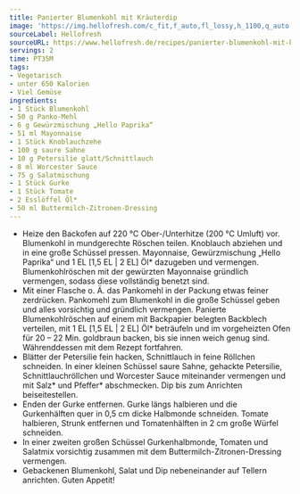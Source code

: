 ```yaml
---
title: Panierter Blumenkohl mit Kräuterdip
image: 'https://img.hellofresh.com/c_fit,f_auto,fl_lossy,h_1100,q_auto,w_2600/hellofresh_s3/image/panierter-blumenkohl-mit-krauterdip-306c5af0.jpg'
sourceLabel: Hellofresh
sourceURL: https://www.hellofresh.de/recipes/panierter-blumenkohl-mit-krauterdip-632c3d15ccf6fc20ae05131c
servings: 2
time: PT35M
tags:
- Vegetarisch
- unter 650 Kalorien
- Viel Gemüse
ingredients:
- 1 Stück Blumenkohl
- 50 g Panko-Mehl
- 6 g Gewürzmischung „Hello Paprika“
- 51 ml Mayonnaise
- 1 Stück Knoblauchzehe
- 100 g saure Sahne
- 10 g Petersilie glatt/Schnittlauch
- 8 ml Worcester Sauce
- 75 g Salatmischung
- 1 Stück Gurke
- 1 Stück Tomate
- 2 Esslöffel Öl*
- 50 ml Buttermilch-Zitronen-Dressing
---
```


- Heize den Backofen auf 220 °C Ober-/Unterhitze (200 °C Umluft) vor.  Blumenkohl in mundgerechte Röschen teilen.  Knoblauch abziehen und in eine große Schüssel pressen.  Mayonnaise, Gewürzmischung „Hello Paprika“ und 1 EL [1,5 EL | 2 EL] Öl\* dazugeben und vermengen. Blumenkohlröschen mit der gewürzten Mayonnaise gründlich vermengen, sodass diese vollständig benetzt sind.
- Mit einer Flasche o. Ä. das Pankomehl in der Packung etwas feiner zerdrücken. Pankomehl zum Blumenkohl in die große Schüssel geben und alles vorsichtig und gründlich vermengen.  Panierte Blumenkohlröschen auf einem mit Backpapier belegten Backblech verteilen, mit 1 EL [1,5 EL | 2 EL] Öl\* beträufeln und im vorgeheizten Ofen für 20 – 22 Min. goldbraun backen, bis sie innen weich genug sind.  Währenddessen mit dem Rezept fortfahren.
- Blätter der Petersilie fein hacken, Schnittlauch in feine Röllchen schneiden.  In einer kleinen Schüssel saure Sahne, gehackte Petersilie, Schnittlauchröllchen und Worcester Sauce miteinander vermengen und mit Salz\* und Pfeffer\* abschmecken. Dip bis zum Anrichten beiseitestellen.
- Enden der Gurke entfernen. Gurke längs halbieren und die Gurkenhälften quer in 0,5 cm dicke Halbmonde schneiden.  Tomate halbieren, Strunk entfernen und Tomatenhälften in 2 cm große Würfel schneiden.
- In einer zweiten großen Schüssel Gurkenhalbmonde, Tomaten und Salatmix vorsichtig zusammen mit dem Buttermilch-Zitronen-Dressing vermengen.
- Gebackenen Blumenkohl, Salat und Dip nebeneinander auf Tellern anrichten.  Guten Appetit!
